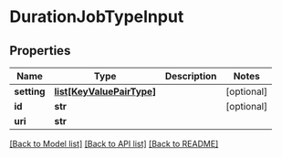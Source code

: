 # DurationJobTypeInput

## Properties
Name | Type | Description | Notes
------------ | ------------- | ------------- | -------------
**setting** | [**list[KeyValuePairType]**](KeyValuePairType.md) |  | [optional] 
**id** | **str** |  | [optional] 
**uri** | **str** |  | 

[[Back to Model list]](../README.md#documentation-for-models) [[Back to API list]](../README.md#documentation-for-api-endpoints) [[Back to README]](../README.md)


